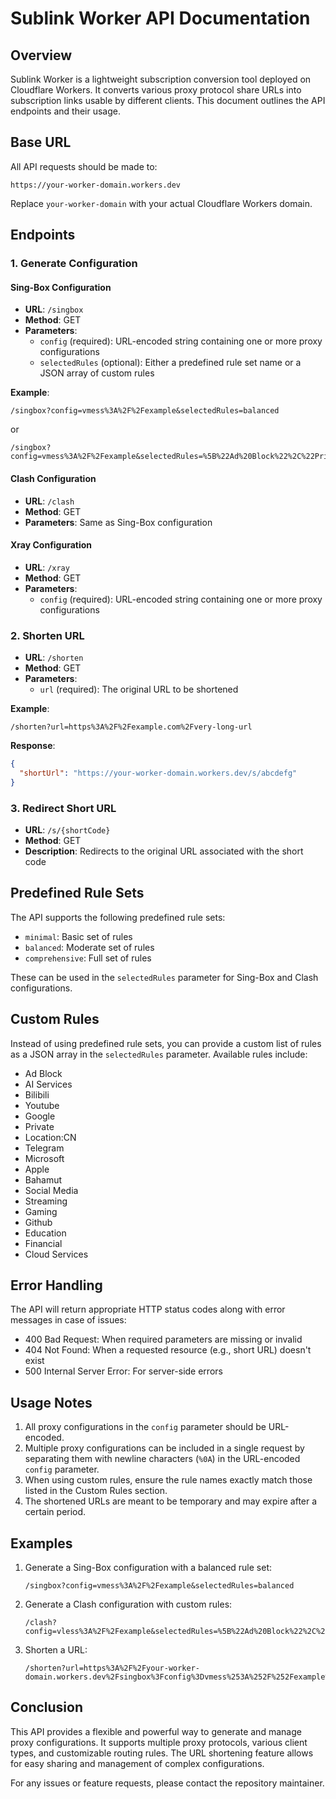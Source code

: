 # Sublink Worker API Documentation

## Overview

Sublink Worker is a lightweight subscription conversion tool deployed on Cloudflare Workers. It converts various proxy protocol share URLs into subscription links usable by different clients. This document outlines the API endpoints and their usage.

## Base URL

All API requests should be made to:

```
https://your-worker-domain.workers.dev
```

Replace `your-worker-domain` with your actual Cloudflare Workers domain.

## Endpoints

### 1. Generate Configuration

#### Sing-Box Configuration

- **URL**: `/singbox`
- **Method**: GET
- **Parameters**:
  - `config` (required): URL-encoded string containing one or more proxy configurations
  - `selectedRules` (optional): Either a predefined rule set name or a JSON array of custom rules

**Example**:
```
/singbox?config=vmess%3A%2F%2Fexample&selectedRules=balanced
```
or
```
/singbox?config=vmess%3A%2F%2Fexample&selectedRules=%5B%22Ad%20Block%22%2C%22Private%22%5D
```

#### Clash Configuration

- **URL**: `/clash`
- **Method**: GET
- **Parameters**: Same as Sing-Box configuration

#### Xray Configuration

- **URL**: `/xray`
- **Method**: GET
- **Parameters**:
  - `config` (required): URL-encoded string containing one or more proxy configurations

### 2. Shorten URL

- **URL**: `/shorten`
- **Method**: GET
- **Parameters**:
  - `url` (required): The original URL to be shortened

**Example**:
```
/shorten?url=https%3A%2F%2Fexample.com%2Fvery-long-url
```

**Response**:
```json
{
  "shortUrl": "https://your-worker-domain.workers.dev/s/abcdefg"
}
```

### 3. Redirect Short URL

- **URL**: `/s/{shortCode}`
- **Method**: GET
- **Description**: Redirects to the original URL associated with the short code

## Predefined Rule Sets

The API supports the following predefined rule sets:

- `minimal`: Basic set of rules
- `balanced`: Moderate set of rules
- `comprehensive`: Full set of rules

These can be used in the `selectedRules` parameter for Sing-Box and Clash configurations.

## Custom Rules

Instead of using predefined rule sets, you can provide a custom list of rules as a JSON array in the `selectedRules` parameter. Available rules include:

- Ad Block
- AI Services
- Bilibili
- Youtube
- Google
- Private
- Location:CN
- Telegram
- Microsoft
- Apple
- Bahamut
- Social Media
- Streaming
- Gaming
- Github
- Education
- Financial
- Cloud Services

## Error Handling

The API will return appropriate HTTP status codes along with error messages in case of issues:

- 400 Bad Request: When required parameters are missing or invalid
- 404 Not Found: When a requested resource (e.g., short URL) doesn't exist
- 500 Internal Server Error: For server-side errors

## Usage Notes

1. All proxy configurations in the `config` parameter should be URL-encoded.
2. Multiple proxy configurations can be included in a single request by separating them with newline characters (`%0A`) in the URL-encoded `config` parameter.
3. When using custom rules, ensure the rule names exactly match those listed in the Custom Rules section.
4. The shortened URLs are meant to be temporary and may expire after a certain period.

## Examples

1. Generate a Sing-Box configuration with a balanced rule set:
   ```
   /singbox?config=vmess%3A%2F%2Fexample&selectedRules=balanced
   ```

2. Generate a Clash configuration with custom rules:
   ```
   /clash?config=vless%3A%2F%2Fexample&selectedRules=%5B%22Ad%20Block%22%2C%22Google%22%2C%22Streaming%22%5D
   ```

3. Shorten a URL:
   ```
   /shorten?url=https%3A%2F%2Fyour-worker-domain.workers.dev%2Fsingbox%3Fconfig%3Dvmess%253A%252F%252Fexample%26selectedRules%3Dbalanced
   ```

## Conclusion

This API provides a flexible and powerful way to generate and manage proxy configurations. It supports multiple proxy protocols, various client types, and customizable routing rules. The URL shortening feature allows for easy sharing and management of complex configurations.

For any issues or feature requests, please contact the repository maintainer.